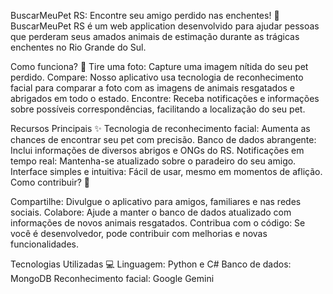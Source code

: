 BuscarMeuPet RS: Encontre seu amigo perdido nas enchentes! 🐶
BuscarMeuPet RS é um web application  desenvolvido para ajudar pessoas que perderam seus amados animais de estimação durante as trágicas enchentes no Rio Grande do Sul.

Como funciona? 🤔
Tire uma foto: Capture uma imagem nítida do seu pet perdido.
Compare: Nosso aplicativo usa tecnologia de reconhecimento facial para comparar a foto com as imagens de animais resgatados e abrigados em todo o estado.
Encontre: Receba notificações e informações sobre possíveis correspondências, facilitando a localização do seu pet.

Recursos Principais ✨
Tecnologia de reconhecimento facial: Aumenta as chances de encontrar seu pet com precisão.
Banco de dados abrangente: Inclui informações de diversos abrigos e ONGs do RS.
Notificações em tempo real: Mantenha-se atualizado sobre o paradeiro do seu amigo.
Interface simples e intuitiva: Fácil de usar, mesmo em momentos de aflição.
Como contribuir? 🙌

Compartilhe: Divulgue o aplicativo para amigos, familiares e nas redes sociais.
Colabore: Ajude a manter o banco de dados atualizado com informações de novos animais resgatados.
Contribua com o código: Se você é desenvolvedor, pode contribuir com melhorias e novas funcionalidades.

Tecnologias Utilizadas 💻
Linguagem: Python e C#
Banco de dados: MongoDB
Reconhecimento facial: Google Gemini